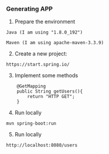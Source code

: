 ### Generating APP
1. Prepare the environment 
```
Java (I am using "1.8.0_192")
```
```
Maven (I am using apache-maven-3.3.9)
```

2. Create a new project:
```
https://start.spring.io/

```

3. Implement some methods
```
    @GetMapping
    public String getUsers(){
        return "HTTP GET";
    }
```

4. Run locally
```
mvn spring-boot:run
```

5. Run locally
```
http://localhost:8080/users
```
